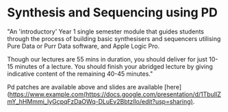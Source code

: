 # Synthesis and Sequencing using PD

"An 'introductory' Year 1 single semester module that guides students through the process of building basic synthesisers and sequencers utilising Pure Data or Purr Data software, and Apple Logic Pro. 

Though our lectures are 55 mins in duration, you should deliver for just 10-15 minutes of a lecture. You should finish your abridged lecture by giving indicative content of the remaining 40-45 minutes."

Pd patches are available above and slides are available [here](https://www.example.com(https://docs.google.com/presentation/d/1TbulIZmY_hHMmmi_lyGcpqFzDaOWq-DLuEv2Bbtzllo/edit?usp=sharing).



